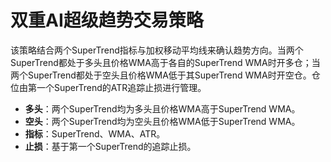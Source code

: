 # 双重AI超级趋势交易策略

该策略结合两个SuperTrend指标与加权移动平均线来确认趋势方向。当两个SuperTrend都处于多头且价格WMA高于各自的SuperTrend WMA时开多仓；当两个SuperTrend都处于空头且价格WMA低于其SuperTrend WMA时开空仓。仓位由第一个SuperTrend的ATR追踪止损进行管理。

- **多头**：两个SuperTrend均为多头且价格WMA高于SuperTrend WMA。
- **空头**：两个SuperTrend均为空头且价格WMA低于SuperTrend WMA。
- **指标**：SuperTrend、WMA、ATR。
- **止损**：基于第一个SuperTrend的追踪止损。
